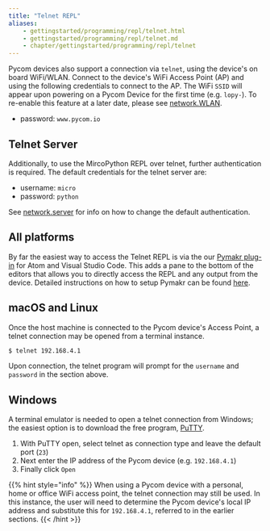 ```yaml
---
title: "Telnet REPL"
aliases:
    - gettingstarted/programming/repl/telnet.html
    - gettingstarted/programming/repl/telnet.md
    - chapter/gettingstarted/programming/repl/telnet
---
```

Pycom devices also support a connection via `telnet`, using the device's on board WiFi/WLAN. Connect to the device's WiFi Access Point (AP) and using the following credentials to connect to the AP. The WiFi `SSID` will appear upon powering on a Pycom Device for the first time (e.g. `lopy-`). To re-enable this feature at a later date, please see [network.WLAN]().

* password: `www.pycom.io`

## Telnet Server

Additionally, to use the MircoPython REPL over telnet, further authentication is required. The default credentials for the telnet server are:

* username: `micro`
* password: `python`

See [network.server](/../../firmwareapi/pycom/network/server) for info on how to change the default authentication.

## All platforms

By far the easiest way to access the Telnet REPL is via the our [Pymakr plug-in](/../../pymakr/installation/) for Atom and Visual Studio Code. This adds a pane to the bottom of the editors that allows you to directly access the REPL and any output from the device. Detailed instructions on how to setup Pymakr can be found [here](/../../pymakr/installation/).

## macOS and Linux

Once the host machine is connected to the Pycom device's Access Point, a telnet connection may be opened from a terminal instance.

```bash
$ telnet 192.168.4.1
```

Upon connection, the telnet program will prompt for the `username` and `password` in the section above.

## Windows

A terminal emulator is needed to open a telnet connection from Windows; the easiest option is to download the free program, [PuTTY](http://www.putty.org/).

1. With PuTTY open, select telnet as connection type and leave the default port (`23`)
2. Next enter the IP address of the Pycom device (e.g. `192.168.4.1`)
3. Finally click `Open`

{{% hint style="info" %}}
When using a Pycom device with a personal, home or office WiFi access point, the telnet connection may still be used. In this instance, the user will need to determine the Pycom device's local IP address and substitute this for `192.168.4.1`, referred to in the earlier sections.
{{< /hint >}}

